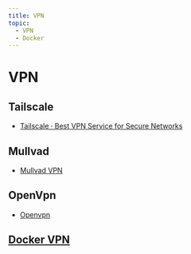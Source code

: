 ```yaml
---
title: VPN
topic:
  - VPN
  - Docker
---
```

# VPN
## Tailscale
- [Tailscale · Best VPN Service for Secure Networks](https://tailscale.com/)
## Mullvad
- [Mullvad VPN](https://mullvad.net/)
## OpenVpn
- [Openvpn](https://openvpn.net/)

## [Docker VPN](/tech/docker/projects/vpn)
